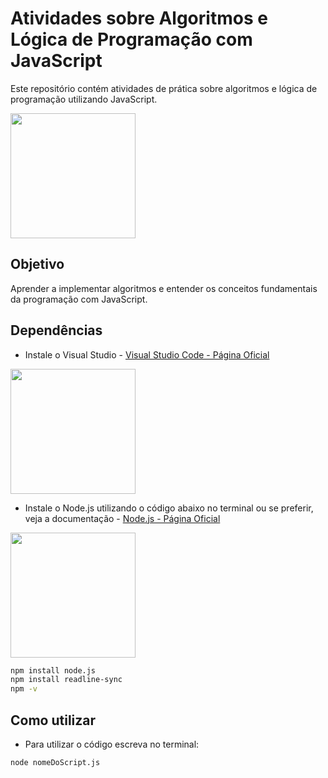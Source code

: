 # Atividades sobre Algoritmos e Lógica de Programação com JavaScript

Este repositório contém atividades de prática sobre algoritmos e lógica de programação utilizando JavaScript.

<img src="https://upload.wikimedia.org/wikipedia/commons/6/6a/JavaScript-logo.png" width="200" />

## Objetivo
Aprender a implementar algoritmos e entender os conceitos fundamentais da programação com JavaScript.

## Dependências

* Instale o Visual Studio - [Visual Studio Code - Página Oficial](https://code.visualstudio.com/)

 
<img src="https://upload.wikimedia.org/wikipedia/commons/9/9a/Visual_Studio_Code_1.35_icon.svg" width="200" />

* Instale o Node.js utilizando o código abaixo no terminal ou se preferir, veja a documentação - [Node.js - Página Oficial](https://nodejs.org/pt)

 <img src="https://upload.wikimedia.org/wikipedia/commons/d/d9/Node.js_logo.svg" width="200" />

```bash
npm install node.js
npm install readline-sync
npm -v
```


## Como utilizar

* Para utilizar o código escreva no terminal:

```bash
node nomeDoScript.js
```
